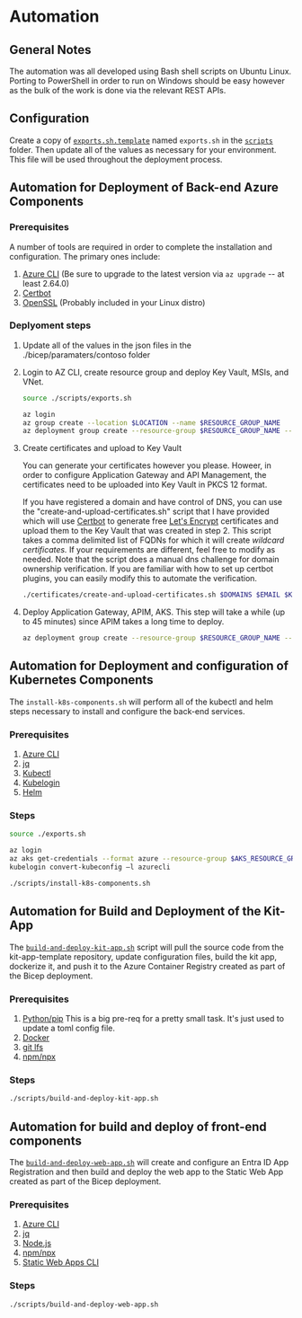 # Automation

## General Notes

The automation was all developed using Bash shell scripts on Ubuntu Linux. Porting to PowerShell in order to run on Windows should be easy however as the bulk of the work is done via the relevant REST APIs.

## Configuration

Create a copy of [`exports.sh.template`](./scripts/exports.sh.template) named `exports.sh` in the [`scripts`](./scripts) folder. Then update all of the values as necessary for your environment. This file will be used throughout the deployment process.

## Automation for Deployment of Back-end Azure Components

### Prerequisites

A number of tools are required in order to complete the installation and configuration. The primary ones include:

1. [Azure CLI](https://learn.microsoft.com/en-us/cli/azure/) (Be sure to upgrade to the latest version via `az upgrade` -- at least 2.64.0)
2. [Certbot](https://certbot.eff.org/)
3. [OpenSSL](https://www.openssl.org/) (Probably included in your Linux distro)

### Deplyoment steps

1. Update all of the values in the json files in the ./bicep/paramaters/contoso folder

2. Login to AZ CLI, create resource group and deploy Key Vault, MSIs, and VNet.

    ```bash
    source ./scripts/exports.sh

    az login
    az group create --location $LOCATION --name $RESOURCE_GROUP_NAME
    az deployment group create --resource-group $RESOURCE_GROUP_NAME --template-file ./bicep/step-1.bicep --parameters ./bicep/parameters/contoso/step-1.json  
    ```

3. Create certificates and upload to Key Vault

    You can generate your certificates however you please. Howeer, in order to configure Application Gateway and API Management, the certificates need to be uploaded into Key Vault in PKCS 12 format.

    If you have registered a domain and have control of DNS, you can use the "create-and-upload-certificates.sh" script that I have provided which will use [Certbot](https://certbot.eff.org/) to generate free [Let's Encrypt](https://letsencrypt.org/) certificates and upload them to the Key Vault that was created in step 2. This script takes a comma delimited list of FQDNs for which it will create *wildcard certificates.* If your requirements are different, feel free to modify as needed. Note that the script does a manual dns challenge for domain ownership verification. If you are familiar with how to set up certbot plugins, you can easily modify this to automate the verification.

    ```bash
    ./certificates/create-and-upload-certificates.sh $DOMAINS $EMAIL $KEYVAULT_NAME
    ```

4. Deploy Application Gateway, APIM, AKS. This step will take a while (up to 45 minutes) since APIM takes a long time to deploy.

    ```bash
    az deployment group create --resource-group $RESOURCE_GROUP_NAME --template-file ./bicep/step-2.bicep --parameters ./bicep/parameters/contoso/step-2.json
    ```

## Automation for Deployment and configuration of Kubernetes Components

The `install-k8s-components.sh` will perform all of the kubectl and helm steps necessary to install and configure the back-end services.

### Prerequisites

1. [Azure CLI](https://learn.microsoft.com/en-us/cli/azure/)
2. [jq](https://jqlang.github.io/jq/)
3. [Kubectl](https://kubernetes.io/docs/reference/kubectl/)
4. [Kubelogin](https://learn.microsoft.com/en-us/azure/aks/kubelogin-authentication)
5. [Helm](https://helm.sh/)

### Steps

```bash
source ./exports.sh

az login
az aks get-credentials --format azure --resource-group $AKS_RESOURCE_GROUP --name $AKS_CLUSTER_NAME
kubelogin convert-kubeconfig –l azurecli

./scripts/install-k8s-components.sh
```

## Automation for Build and Deployment of the Kit-App

The [`build-and-deploy-kit-app.sh`](./scripts/build-and-deploy-kit-app.sh) script will pull the source code from the kit-app-template repository, update configuration files, build the kit app, dockerize it, and push it to the Azure Container Registry created as part of the Bicep deployment.

### Prerequisites

1. [Python/pip](https://www.python.org/downloads/) This is a big pre-req for a pretty small task. It's just used to update a toml config file.
2. [Docker](https://www.docker.com/)
3. [git lfs](https://git-lfs.github.com/)
4. [npm/npx](https://www.npmjs.com/)

### Steps

```bash
./scripts/build-and-deploy-kit-app.sh
```

## Automation for build and deploy of front-end components

The [`build-and-deploy-web-app.sh`](./scripts/build-and-deploy-web-app.sh) will create and configure an Entra ID App Registration and then build and deploy the web app to the Static Web App created as part of the Bicep deployment.

### Prerequisites 

1. [Azure CLI](https://learn.microsoft.com/en-us/cli/azure/)
2. [jq](https://jqlang.github.io/jq/)
3. [Node.js](https://nodejs.org/)
4. [npm/npx](https://www.npmjs.com/)
5. [Static Web Apps CLI](https://azure.github.io/static-web-apps-cli/)

### Steps

```bash
./scripts/build-and-deploy-web-app.sh
```
